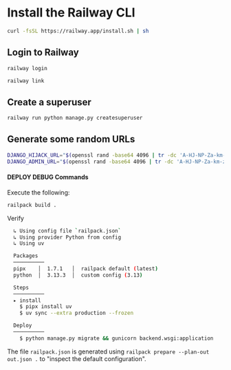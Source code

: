 # Install the Railway CLI

```bash
curl -fsSL https://railway.app/install.sh | sh
```

## Login to Railway

```bash
railway login

railway link
```

## Create a superuser

```bash
railway run python manage.py createsuperuser
```

## Generate some random URLs

```bash
DJANGO_HIJACK_URL="$(openssl rand -base64 4096 | tr -dc 'A-HJ-NP-Za-km-z2-9' | head -c 32)"
DJANGO_ADMIN_URL="$(openssl rand -base64 4096 | tr -dc 'A-HJ-NP-Za-km-z2-9' | head -c 32)"
```


#### DEPLOY DEBUG Commands

Execute the following:

```bash
railpack build .
```

Verify
```bash
  ↳ Using config file `railpack.json`
  ↳ Using provider Python from config
  ↳ Using uv

  Packages
  ──────────
  pipx    │  1.7.1   │  railpack default (latest)
  python  │  3.13.3  │  custom config (3.13)

  Steps
  ──────────
  ▸ install
    $ pipx install uv
    $ uv sync --extra production --frozen

  Deploy
  ──────────
    $ python manage.py migrate && gunicorn backend.wsgi:application
```

The file `railpack.json` is generated using `railpack prepare --plan-out out.json .` to "inspect the default configuration".
